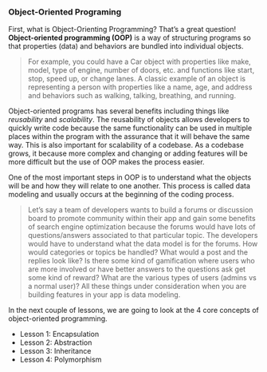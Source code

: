 ### Object-Oriented Programing
First, what is Object-Orienting Programming? 
That’s a great question! **Object-oriented programming (OOP)** is a way  of structuring programs so that properties (data) and behaviors are bundled into individual objects.

> For example, you could have a Car object with properties like make, model, type of engine, number of doors, etc. and functions like start, stop, speed up, or change lanes.
A classic example of an object is representing a person with properties like a name, age, and address and behaviors such as walking, talking, breathing, and running.

Object-oriented programs has several benefits including things like <em>reusability</em> and <em>scalability</em>. The reusability of objects allows developers to quickly write code because the same functionality can be used in multiple places within the program with the assurance that it will behave the same way. This is also important for scalability of a codebase. As a codebase grows, it because more complex and changing or adding features will be more difficult but the use of OOP makes the process easier.

One of the most important steps in OOP is to understand what the objects will be and how they will relate to one another. This process is called data modeling and usually occurs at the beginning of the coding process. 

>Let’s say a team of developers wants to build a forums or discussion board to promote community within their app and gain some benefits of search engine optimization because the forums would have lots of questions/answers associated to that particular topic. The developers would have to understand what the data model is for the forums. How would categories or topics be handled? What would a post and the replies look like? Is there some kind of gamification where users who are more involved or have better answers to the questions ask get some kind of reward? What are the various types of users (admins vs a normal user)? All these things under consideration when you are building features in your app is data modeling.

In the next couple of lessons, we are going to look at the 4 core concepts of object-oriented programming.

- Lesson 1: Encapsulation
- Lesson 2: Abstraction
- Lesson 3: Inheritance
- Lesson 4: Polymorphism

